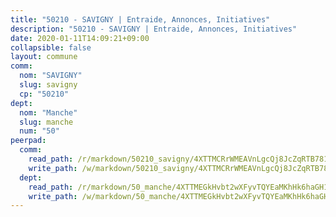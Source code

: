 ```yaml
---
title: "50210 - SAVIGNY | Entraide, Annonces, Initiatives"
description: "50210 - SAVIGNY | Entraide, Annonces, Initiatives"
date: 2020-01-11T14:09:21+09:00
collapsible: false
layout: commune
comm:
  nom: "SAVIGNY"
  slug: savigny
  cp: "50210"
dept:
  nom: "Manche"
  slug: manche
  num: "50"
peerpad:
  comm:
    read_path: /r/markdown/50210_savigny/4XTTMCRrWMEAVnLgcQj8JcZqRTB78123FpcByDnVAZ61SAsuH
    write_path: /w/markdown/50210_savigny/4XTTMCRrWMEAVnLgcQj8JcZqRTB78123FpcByDnVAZ61SAsuH-K3TgTmMcwT1BY4vt6ZkzjrpHywK9ypAk4Vu6N5cBHL7CMjdZVaCFzUaqCmDAbTvc2omdv4y1KybLmUakWWXB5HRtNarwHJtGem24CYt1r2zmz8X4t9rdjDnyxq2eY4wu6A9jZUgP
  dept:
    read_path: /r/markdown/50_manche/4XTTMEGkHvbt2wXFyvTQYEaMKhHk6haGH1SzsRNevKgBDTuXr
    write_path: /w/markdown/50_manche/4XTTMEGkHvbt2wXFyvTQYEaMKhHk6haGH1SzsRNevKgBDTuXr-K3TgUSx1rwmRRLqHcTLLdo4dVfTRKvf94KKagmUFPevWSp2f9nuc6fJF25TtLArzK8teuQ5TvuAMqW38N2MYgT18hBoXtjmKX9WuSn2vkujmSJPp3gF4gsuMmfEM8Th4Ap94heFE
---
```


